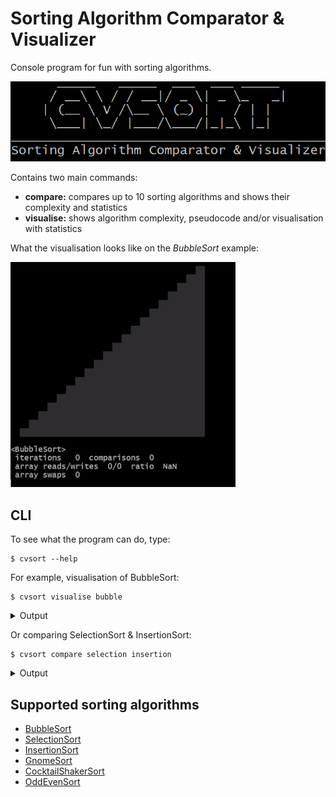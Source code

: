 # Sorting Algorithm Comparator & Visualizer

Console program for fun with sorting algorithms.

![logo](.img/logo.png)

Contains two main commands:
- **compare:** compares up to 10 sorting algorithms and shows their complexity and statistics
- **visualise:** shows algorithm complexity, pseudocode and/or visualisation with statistics

What the visualisation looks like on the _BubbleSort_ example:

![BubbleSort visualisation](.img/bubble.gif)

## CLI 

To see what the program can do, type:

```shell
$ cvsort --help
```

For example, visualisation of BubbleSort:

```shell
$ cvsort visualise bubble
```

<details>
    <summary>Output</summary>

```shell
      _____   _____  ___  ___ _____
     / __\ \ / / __|/ _ \| _ \_   _|
    | (__ \ V /\__ \ (_) |   / | |
     \___| \_/ |___/\___/|_|_\ |_|
_________________________________________
Sorting Algorithm Comparator & Visualizer

┌───────────────┬───────────────┬───────────────┬───────────────┬──────────────┐
│Algorithm      │Worst time     │Average time   │Best time      │Memory usage  │
├───────────────┼───────────────┼───────────────┼───────────────┼──────────────┤
│BubbleSort     │O(n^2)         │Θ(n^2)         │Ω(n)           │O(1)          │
└───────────────┴───────────────┴───────────────┴───────────────┴──────────────┘

for i in [0..n) do
    swapped = false
    for j in [1..n-i) do
        if array[j-1] > array[j] then
            swap array[j] and array[j+1]
            swapped = true
        end
    end

    if not swapped then
        break
    end
end

                                ▒▒
                              ▒▒▒▒
                            ▒▒▒▒▒▒
                          ▒▒▒▒▒▒▒▒
                        ▒▒▒▒▒▒▒▒▒▒
                      ▒▒▒▒▒▒▒▒▒▒▒▒
                    ▒▒▒▒▒▒▒▒▒▒▒▒▒▒
                  ▒▒▒▒▒▒▒▒▒▒▒▒▒▒▒▒
                ▒▒▒▒▒▒▒▒▒▒▒▒▒▒▒▒▒▒
              ▒▒▒▒▒▒▒▒▒▒▒▒▒▒▒▒▒▒▒▒
            ▒▒▒▒▒▒▒▒▒▒▒▒▒▒▒▒▒▒▒▒▒▒
          ▒▒▒▒▒▒▒▒▒▒▒▒▒▒▒▒▒▒▒▒▒▒▒▒
        ▒▒▒▒▒▒▒▒▒▒▒▒▒▒▒▒▒▒▒▒▒▒▒▒▒▒
      ▒▒▒▒▒▒▒▒▒▒▒▒▒▒▒▒▒▒▒▒▒▒▒▒▒▒▒▒
    ▒▒▒▒▒▒▒▒▒▒▒▒▒▒▒▒▒▒▒▒▒▒▒▒▒▒▒▒▒▒
  ▒▒▒▒▒▒▒▒▒▒▒▒▒▒▒▒▒▒▒▒▒▒▒▒▒▒▒▒▒▒▒▒

<BubbleSort>
 iterations   121  comparisons  110
 array reads/writes  324/104  ratio  3.12
 array swaps  52
```

</details>

Or comparing SelectionSort & InsertionSort:

```shell
$ cvsort compare selection insertion
```

<details>
    <summary>Output</summary>

```shell
      _____   _____  ___  ___ _____
     / __\ \ / / __|/ _ \| _ \_   _|
    | (__ \ V /\__ \ (_) |   / | |
     \___| \_/ |___/\___/|_|_\ |_|
_________________________________________
Sorting Algorithm Comparator & Visualizer

┌───────────────┬───────────────┬───────────────┬───────────────┬──────────────┐
│Algorithm      │Worst time     │Average time   │Best time      │Memory usage  │
├───────────────┼───────────────┼───────────────┼───────────────┼──────────────┤
│SelectionSort  │O(n^2)         │Θ(n^2)         │Ω(n^2)         │O(1)          │
│InsertionSort  │O(n^2)         │Θ(n^2)         │Ω(n)           │O(1)          │
└───────────────┴───────────────┴───────────────┴───────────────┴──────────────┘

array size: 40
elapsed time: 23 ms

<SelectionSort>
 iterations   819  comparisons  780
 array reads/writes  1632/72  ratio  22.67
 array swaps  36

<InsertionSort>
 iterations   401  comparisons  39
 array reads/writes  796/422  ratio  1.89
 array swaps  0
```

</details>

## Supported sorting algorithms

- [BubbleSort](https://en.wikipedia.org/wiki/Bubble_sort)
- [SelectionSort](https://en.wikipedia.org/wiki/Selection_sort)
- [InsertionSort](https://en.wikipedia.org/wiki/Insertion_sort)
- [GnomeSort](https://en.wikipedia.org/wiki/Gnome_sort)
- [CocktailShakerSort](https://en.wikipedia.org/wiki/Cocktail_shaker_sort)
- [OddEvenSort](https://en.wikipedia.org/wiki/Odd%E2%80%93even_sort)